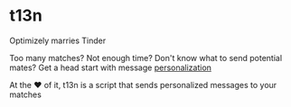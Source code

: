 # t13n
Optimizely marries Tinder

Too many matches? Not enough time? Don't know what to send potential mates?
Get a head start with message [personalization](https://www.optimizely.com/personalization/)

At the :heart: of it, t13n is a script that sends personalized messages to your matches
